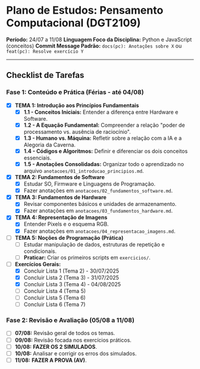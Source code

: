 # Plano de Estudos: Pensamento Computacional (DGT2109)

**Período:** 24/07 a 11/08
**Linguagem Foco da Disciplina:** Python e JavaScript (conceitos)
**Commit Message Padrão:** `docs(pc): Anotações sobre X` ou `feat(pc): Resolve exercício Y`

---

## Checklist de Tarefas

### Fase 1: Conteúdo e Prática (Férias - até 04/08)

- [x] **TEMA 1: Introdução aos Princípios Fundamentais**
  - [x] **1.1 - Conceitos Iniciais:** Entender a diferença entre Hardware e Software.
  - [x] **1.2 - A Equação Fundamental:** Compreender a relação "poder de processamento vs. ausência de raciocínio".
  - [x] **1.3 - Humano vs. Máquina:** Refletir sobre a relação com a IA e a Alegoria da Caverna.
  - [x] **1.4 - Códigos e Algoritmos:** Definir e diferenciar os dois conceitos essenciais.
  - [x] **1.5 - Anotações Consolidadas:** Organizar todo o aprendizado no arquivo `anotacoes/01_introducao_principios.md`.

- [x] **TEMA 2: Fundamentos de Software**
  - [x] Estudar SO, Firmware e Linguagens de Programação.
  - [x] Fazer anotações em `anotacoes/02_fundamentos_software.md`.

- [x] **TEMA 3: Fundamentos de Hardware**
  - [x] Revisar componentes básicos e unidades de armazenamento.
  - [x] Fazer anotações em `anotacoes/03_fundamentos_hardware.md`.

- [x] **TEMA 4: Representação de Imagens**
  - [x] Entender Pixels e o esquema RGB.
  - [x] Fazer anotações em `anotacoes/04_representacao_imagens.md`.

- [ ] **TEMA 5: Noções de Programação (Prática)**
  - [ ] Estudar manipulação de dados, estruturas de repetição e condicionais.
  - [ ] **Praticar:** Criar os primeiros scripts em `exercicios/`.

- [ ] **Exercícios Gerais:**
  - [x] Concluir Lista 1 (Tema 2) - 30/07/2025
  - [x] Concluir Lista 2 (Tema 3) - 31/07/2025
  - [x] Concluir Lista 3 (Tema 4) - 04/08/2025
  - [ ] Concluir Lista 4 (Tema 5)
  - [ ] Concluir Lista 5 (Tema 6)
  - [ ] Concluir Lista 6 (Tema 7)

### Fase 2: Revisão e Avaliação (05/08 a 11/08)
- [ ] **07/08:** Revisão geral de todos os temas.
- [ ] **09/08:** Revisão focada nos exercícios práticos.
- [ ] **10/08:** **FAZER OS 2 SIMULADOS**.
- [ ] **10/08:** Analisar e corrigir os erros dos simulados.
- [ ] **11/08:** **FAZER A PROVA (AV)**.